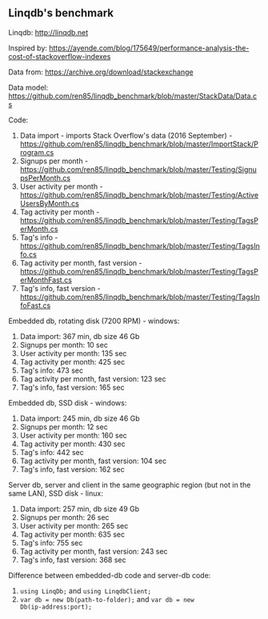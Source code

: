 <h2>Linqdb's benchmark</h2>

Linqdb: http://linqdb.net

Inspired by: https://ayende.com/blog/175649/performance-analysis-the-cost-of-stackoverflow-indexes

Data from: https://archive.org/download/stackexchange

Data model: https://github.com/ren85/linqdb_benchmark/blob/master/StackData/Data.cs


Code:

1. Data import - imports Stack Overflow's data (2016 September) - https://github.com/ren85/linqdb_benchmark/blob/master/ImportStack/Program.cs
2. Signups per month - https://github.com/ren85/linqdb_benchmark/blob/master/Testing/SignupsPerMonth.cs
3. User activity per month - https://github.com/ren85/linqdb_benchmark/blob/master/Testing/ActiveUsersByMonth.cs
4. Tag activity per month - https://github.com/ren85/linqdb_benchmark/blob/master/Testing/TagsPerMonth.cs
5. Tag's info - https://github.com/ren85/linqdb_benchmark/blob/master/Testing/TagsInfo.cs
6. Tag activity per month, fast version - https://github.com/ren85/linqdb_benchmark/blob/master/Testing/TagsPerMonthFast.cs
7. Tag's info, fast version - https://github.com/ren85/linqdb_benchmark/blob/master/Testing/TagsInfoFast.cs

Embedded db, rotating disk (7200 RPM) - windows:

1. Data import: 367 min, db size 46 Gb
2. Signups per month: 10 sec
3. User activity per month: 135 sec
4. Tag activity per month: 425 sec
5. Tag's info: 473 sec
6. Tag activity per month, fast version: 123 sec
7. Tag's info, fast version: 165 sec

Embedded db, SSD disk - windows:

1. Data import: 245 min, db size 46 Gb
2. Signups per month: 12 sec
3. User activity per month: 160 sec
4. Tag activity per month: 430 sec
5. Tag's info: 442 sec
6. Tag activity per month, fast version: 104 sec
7. Tag's info, fast version: 162 sec

Server db, server and client in the same geographic region (but not in the same LAN), SSD disk - linux:

1. Data import: 257 min, db size 49 Gb
2. Signups per month: 26 sec
3. User activity per month: 265 sec
4. Tag activity per month: 635 sec
5. Tag's info: 755 sec
6. Tag activity per month, fast version: 243 sec
7. Tag's info, fast version: 368 sec


Difference between embedded-db code and server-db code:

1. <code>using LinqDb;</code> and <code>using LinqdbClient;</code>
2. <code>var db = new Db(path-to-folder);</code> and <code>var db = new Db(ip-address:port);</code>
